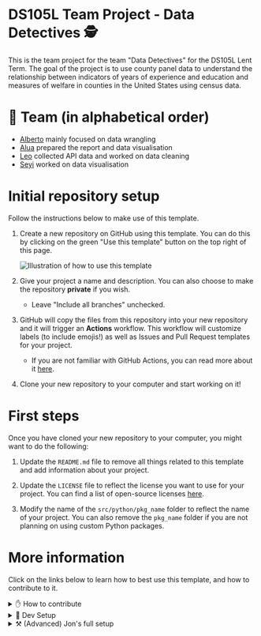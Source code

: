 
# DS105L Team Project - Data Detectives 🕵

This is the team project for the team "Data Detectives" for the DS105L Lent Term. The goal of the project is to use county panel data to understand the relationship between indicators of years of experience and education and measures of welfare in counties in the United States using census data.

# 👥 **Team** (in alphabetical order)

- [Alberto](https://github.com/amartino1-lse) mainly focused on data wrangling
- [Alua](https://github.com/atelemtayeva) prepared the report and data visualisation
- [Leo](https://github.com/leomassoc) collected API data and worked on data cleaning
- [Seyi](https://github.com/seyiojolse) worked on data visualisation

# Initial repository setup

Follow the instructions below to make use of this template.

1. Create a new repository on GitHub using this template. You can do this by clicking on the green "Use this template" button on the top right of this page. 

    ![Illustration of how to use this template](https://user-images.githubusercontent.com/896254/224554953-9819f73a-fdd1-4045-a183-dfa7d3601121.png)

2. Give your project a name and description. You can also choose to make the repository **private** if you wish. 
    - Leave "Include all branches" unchecked.

3. GitHub will copy the files from this repository into your new repository and it will trigger an **Actions** workflow. This workflow will customize labels (to include emojis!) as well as Issues and Pull Request templates for your project.
    - If you are not familiar with GitHub Actions, you can read more about it [here](https://docs.github.com/en/actions).

4. Clone your new repository to your computer and start working on it!

# First steps

Once you have cloned your new repository to your computer, you might want to do the following:

1. Update the `README.md` file to remove all things related to this template and add information about your project.

2. Update the `LICENSE` file to reflect the license you want to use for your project. You can find a list of open-source licenses [here](https://choosealicense.com/).

3. Modify the name of the `src/python/pkg_name` folder to reflect the name of your project. You can also remove the `pkg_name` folder if you are not planning on using custom Python packages.

# More information

Click on the links below to learn how to best use this template, and how to contribute to it.

<details><summary>✋ How to contribute</summary>

## ✋ How to contribute

If you want to propose changes to the template, follow the steps below:

1. Set up your environment by following the instructions in the [Dev Setup](#dev-setup) section.
2. Create a new branch from `develop` and give it a meaningful name. Best practices involve using the following format: `<your-username>/<issue-number>-<short-description>`. For example, if you are working on issue #3, you could name your branch `jonjoncardoso/3-update-github-action`. Remember the [GitFlow](https://www.atlassian.com/git/tutorials/comparing-workflows/gitflow-workflow) workflow!
3. Make your changes and commit them to your branch. Remember to commit often and to write meaningful commit messages. If you are working on a specific issue, you can use the following format: `<gitmoji> #<issue-number> <commit-message>`. For example, if you are working on issue #3, you could write `📝 #3 Update GitHub Action`. 
    - To add emojis on Windows, just type `Win + .` and then select the emoji you want. On Mac, it's the world symbol `⌘ + Ctrl + Space`.
    - You can find a list of gitmojis [here](https://gitmoji.dev/). If you are not sure what to write, you can use `📝` for documentation, `🐛` for bug fixes, `🌟` for new features, and `♻️` for refactoring. You can also use `🔧` for general changes. If you are not sure, just ask! 
4. When you are done, push all your commits and then open a [pull request](https://docs.github.com/en/github/collaborating-with-issues-and-pull-requests/creating-a-pull-request) to merge your branch into `develop`. You can do this by clicking on the "Compare & pull request" button on GitHub. Make sure to add a meaningful title and description to your pull request. If you are working on a specific issue, you can use the following format: `#<issue-number> <pull-request-title>`. For example, if you are working on issue #3, you could write `#3 Update GitHub Action`. Mark @jonjoncardoso as a reviewer.

</details>

<details><summary>🧰 Dev Setup</summary>

## 🧰 Dev Setup

### 🐍 The Python setup

1. Install [Python 3.9](python.org) or higher on your computer.
2. Install [anaconda](https://www.anaconda.com/products/individual) or [miniconda](https://docs.conda.io/en/latest/miniconda.html) on your computer.
3. Create a new conda environment:

    ```bash
    conda create -y -n=venv-ds-workflow python=3.10.8
    ```
4. Activate the environment and make sure you have `pip` installed inside that environment:

  ```console
  # the exact `activate` command will vary depending on your OS
  conda activate venv-ds-workflow 
  ```

💡 Remember to activate this particular `conda` environment whenever you reopen VSCode/the terminal.

10. Install required libraries

  ```console
  pip install -r requirements.txt
  ```

Now, whenever you open a Jupyter Notebook, you should see the `venv-ds-workflow` kernel available. You can also run `jupyter kernelspec list` to see all the kernels available on your computer.


### 📊 The R setup

1. Clone this repository to your computer.
2. Open a terminal and navigate to the root of this repository.
3. Ensure you have **R version 4.2.2** or higher
4. Open the R console in this same directory and install `renv` package:
```r
install.packages("renv")
```
5. Run `renv::restore()` to install all the packages needed for this project

### The Quarto setup

If using quarto is not your thing, you can just ignore this section. If you want to use quarto, follow the steps below:

1. Install [Quarto](https://quarto.org/docs/getting-started/installation.html) on your computer.
2. Run the following command to start the website locally:
    ```bash
    quarto preview . --render all --no-browser
    ```
    This will read the instructions from `_quarto.yml` and render the website locally.
5. Open your browser and navigate to `http://localhost:<port>/`. That's it!

</details>

<details> <summary>⚒️ (Advanced) Jon's full setup</summary>

## ⚒️ (Advanced) Jon's full setup

I, [@jonjoncardoso](github.com/jonjoncardoso), like to use R on VSCode (WSL Ubuntu) instead of RStudio. It is a weird setup if you come from R, but it's a good setup for when you need to switch between R and Python all the time. Feel free to just ignore this stuff but if you want to replicate my setup, just follow the steps below:

1. Install [VSCode](https://code.visualstudio.com/Download)
2. Install [WSL on Windows](https://learn.microsoft.com/en-us/windows/wsl/install)
3. Install [WSL extension on VSCode](https://marketplace.visualstudio.com/items?itemName=ms-vscode-remote.remote-wsl)
4. Open VSCode and open a new WSL window (Type `Ctrl+Shift+P` and type `WSL: New Window`)
6. Open the Ubuntu terminal on VSCode and install [R](https://cloud.r-project.org/)

**When doing R**

7. Install the [R extension on VSCode](https://marketplace.visualstudio.com/items?itemName=Ikuyadeu.r)
8. Install [Quarto](https://quarto.org/docs/getting-started/installation.html)
9. Install the [Quarto extension on VSCode](https://marketplace.visualstudio.com/items?itemName=quarto-dev.quarto-vscode)
10. When running R notebooks (either `.Rmd` or `.qmd`) manually, you will see that some plots do not render with adequate size. To fix this, follow [these instructions](https://stackoverflow.com/a/70817205/843365).

**When doing Python**

11. Install the [Python extension on VSCode](https://marketplace.visualstudio.com/items?itemName=ms-python.python)
12. Install the [Jupyter extension on VSCode](https://marketplace.visualstudio.com/items?itemName=ms-toolsai.jupyter)

I also use the following VSCode Extensions:

- [GitHub Pull Requests and Issues](https://marketplace.visualstudio.com/items?itemName=GitHub.vscode-pull-request-github)
- [GitLens](https://marketplace.visualstudio.com/items?itemName=eamodio.gitlens)
- [GitHub Copilot](https://marketplace.visualstudio.com/items?itemName=GitHub.copilot)
- [Grammarly](https://marketplace.visualstudio.com/items?itemName=znck.grammarly)

</details>

